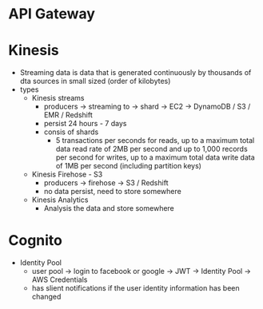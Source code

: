 # API Gateway

# Kinesis
- Streaming data is data that is generated continuously by thousands of dta sources in small sized (order of kilobytes)
- types
  - Kinesis streams
    - producers -> streaming to -> shard -> EC2 -> DynamoDB / S3 / EMR / Redshift
    - persist 24 hours - 7 days
    - consis of shards
      - 5 transactions per seconds for reads, up to a maximum total data read rate of 2MB per second and up to 1,000 records per second for writes, up to a maximum total data write data of 1MB per second (including partition keys)
  - Kinesis Firehose - S3
    - producers -> firehose -> S3 / Redshift
    - no data persist, need to store somewhere
  - Kinesis Analytics
    - Analysis the data and store somewhere

# Cognito
- Identity Pool
  - user pool -> login to facebook or google -> JWT -> Identity Pool -> AWS Credentials
  - has slient notifications if the user identity information has been changed
